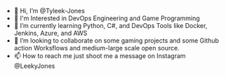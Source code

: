 - 👋 Hi, I’m @Tyleek-Jones
- 👀 I'm Interested in DevOps Engineering and Game Programming
- 🌱 I’m currently learning Python, C#, and DevOps Tools like Docker, Jenkins, Azure, and AWS 
- 💞️ I’m looking to collaborate on some gaming projects and some Github action Worksflows and medium-large scale open source.
- 📫 How to reach me just shoot me a message on Instagram @LeekyJones
